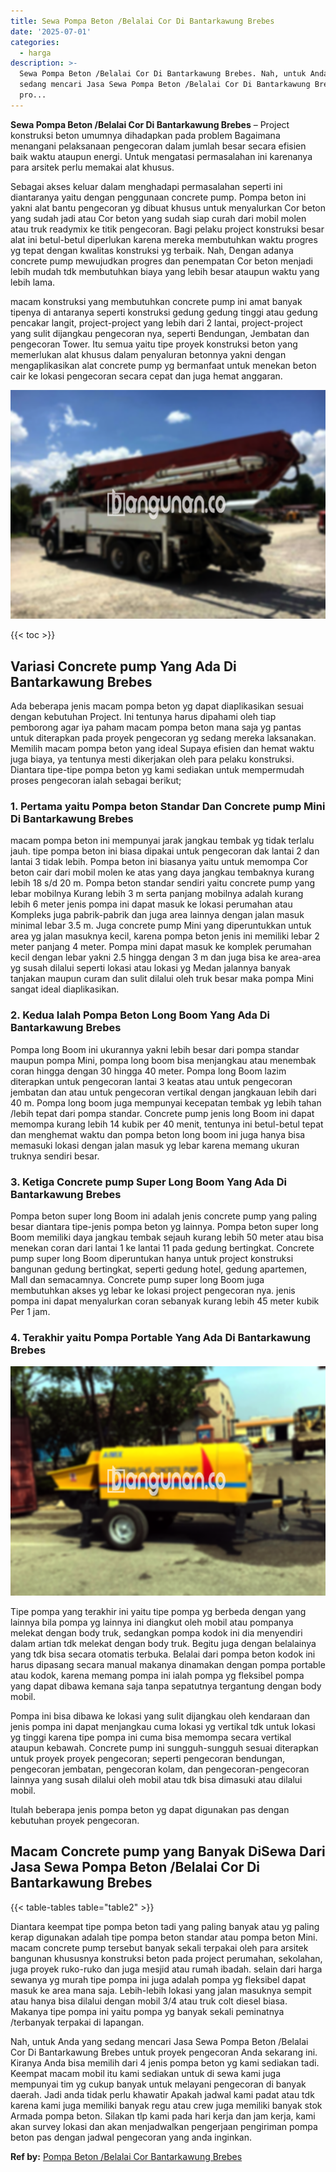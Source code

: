 ```yaml
---
title: Sewa Pompa Beton /Belalai Cor Di Bantarkawung Brebes
date: '2025-07-01'
categories:
  - harga
description: >-
  Sewa Pompa Beton /Belalai Cor Di Bantarkawung Brebes. Nah, untuk Anda yang
  sedang mencari Jasa Sewa Pompa Beton /Belalai Cor Di Bantarkawung Brebes untuk
  pro...
---
```


**Sewa Pompa Beton /Belalai Cor Di Bantarkawung Brebes** – Project konstruksi beton umumnya dihadapkan pada problem Bagaimana menangani pelaksanaan pengecoran dalam jumlah besar secara efisien baik waktu ataupun energi. Untuk mengatasi permasalahan ini karenanya para arsitek perlu memakai alat khusus.

Sebagai akses keluar dalam menghadapi permasalahan seperti ini diantaranya yaitu dengan penggunaan concrete pump. Pompa beton ini yakni alat bantu pengecoran yg dibuat khusus untuk menyalurkan Cor beton yang sudah jadi atau Cor beton yang sudah siap curah dari mobil molen atau truk readymix ke titik pengecoran. Bagi pelaku project konstruksi besar alat ini betul-betul diperlukan karena mereka membutuhkan waktu progres yg tepat dengan kwalitas konstruksi yg terbaik. Nah, Dengan adanya concrete pump mewujudkan progres dan penempatan Cor beton menjadi lebih mudah tdk membutuhkan biaya yang lebih besar ataupun waktu yang lebih lama.

macam konstruksi yang membutuhkan concrete pump ini amat banyak tipenya di antaranya seperti konstruksi gedung gedung tinggi atau gedung pencakar langit, project-project yang lebih dari 2 lantai, project-project yang sulit dijangkau pengecoran nya, seperti Bendungan, Jembatan dan pengecoran Tower. Itu semua yaitu tipe proyek konstruksi beton yang memerlukan alat khusus dalam penyaluran betonnya yakni dengan mengaplikasikan alat concrete pump yg bermanfaat untuk menekan beton cair ke lokasi pengecoran secara cepat dan juga hemat anggaran.

![Sewa Pompa Beton /Belalai Cor Di Bantarkawung Brebes](/images/sewa-concrete-pump-33.png)

{{< toc >}}

## Variasi Concrete pump Yang Ada Di Bantarkawung Brebes

Ada beberapa jenis macam pompa beton yg dapat diaplikasikan sesuai dengan kebutuhan Project. Ini tentunya harus dipahami oleh tiap pemborong agar iya paham macam pompa beton mana saja yg pantas untuk diterapkan pada proyek pengecoran yg sedang mereka laksanakan. Memilih macam pompa beton yang ideal Supaya efisien dan hemat waktu juga biaya, ya tentunya mesti dikerjakan oleh para pelaku konstruksi. Diantara tipe-tipe pompa beton yg kami sediakan untuk mempermudah proses pengecoran ialah sebagai berikut;

### 1\. Pertama yaitu Pompa beton Standar Dan Concrete pump Mini Di Bantarkawung Brebes

macam pompa beton ini mempunyai jarak jangkau tembak yg tidak terlalu jauh. tipe pompa beton ini biasa dipakai untuk pengecoran dak lantai 2 dan lantai 3 tidak lebih. Pompa beton ini biasanya yaitu untuk memompa Cor beton cair dari mobil molen ke atas yang daya jangkau tembaknya kurang lebih 18 s/d 20 m. Pompa beton standar sendiri yaitu concrete pump yang lebar mobilnya Kurang lebih 3 m serta panjang mobilnya adalah kurang lebih 6 meter jenis pompa ini dapat masuk ke lokasi perumahan atau Kompleks juga pabrik-pabrik dan juga area lainnya dengan jalan masuk minimal lebar 3.5 m. Juga concrete pump Mini yang diperuntukkan untuk area yg jalan masuknya kecil, karena pompa beton jenis ini memiliki lebar 2 meter panjang 4 meter. Pompa mini dapat masuk ke komplek perumahan kecil dengan lebar yakni 2.5 hingga dengan 3 m dan juga bisa ke area-area yg susah dilalui seperti lokasi atau lokasi yg Medan jalannya banyak tanjakan maupun curam dan sulit dilalui oleh truk besar maka pompa Mini sangat ideal diaplikasikan.

### 2\. Kedua Ialah Pompa Beton Long Boom Yang Ada Di Bantarkawung Brebes

Pompa long Boom ini ukurannya yakni lebih besar dari pompa standar maupun pompa Mini, pompa long boom bisa menjangkau atau menembak coran hingga dengan 30 hingga 40 meter. Pompa long Boom lazim diterapkan untuk pengecoran lantai 3 keatas atau untuk pengecoran jembatan dan atau untuk pengecoran vertikal dengan jangkauan lebih dari 40 m. Pompa long boom juga mempunyai kecepatan tembak yg lebih tahan /lebih tepat dari pompa standar. Concrete pump jenis long Boom ini dapat memompa kurang lebih 14 kubik per 40 menit, tentunya ini betul-betul tepat dan menghemat waktu dan pompa beton long boom ini juga hanya bisa memasuki lokasi dengan jalan masuk yg lebar karena memang ukuran truknya sendiri besar.

### 3\. Ketiga Concrete pump Super Long Boom Yang Ada Di Bantarkawung Brebes

Pompa beton super long Boom ini adalah jenis concrete pump yang paling besar diantara tipe-jenis pompa beton yg lainnya. Pompa beton super long Boom memiliki daya jangkau tembak sejauh kurang lebih 50 meter atau bisa menekan coran dari lantai 1 ke lantai 11 pada gedung bertingkat. Concrete pump super long Boom diperuntukan hanya untuk project konstruksi bangunan gedung bertingkat, seperti gedung hotel, gedung apartemen, Mall dan semacamnya. Concrete pump super long Boom juga membutuhkan akses yg lebar ke lokasi project pengecoran nya. jenis pompa ini dapat menyalurkan coran sebanyak kurang lebih 45 meter kubik Per 1 jam.

### 4\. Terakhir yaitu Pompa Portable Yang Ada Di Bantarkawung Brebes

![Sewa Pompa Beton /Belalai Cor Di Bantarkawung Brebes](/images/sewa-concrete-pump-02.png)

Tipe pompa yang terakhir ini yaitu tipe pompa yg berbeda dengan yang lainnya bila pompa yg lainnya ini diangkut oleh mobil atau pompanya melekat dengan body truk, sedangkan pompa kodok ini dia menyendiri dalam artian tdk melekat dengan body truk. Begitu juga dengan belalainya yang tdk bisa secara otomatis terbuka. Belalai dari pompa beton kodok ini harus dipasang secara manual makanya dinamakan dengan pompa portable atau kodok, karena memang pompa ini ialah pompa yg fleksibel pompa yang dapat dibawa kemana saja tanpa sepatutnya tergantung dengan body mobil.

Pompa ini bisa dibawa ke lokasi yang sulit dijangkau oleh kendaraan dan jenis pompa ini dapat menjangkau cuma lokasi yg vertikal tdk untuk lokasi yg tinggi karena tipe pompa ini cuma bisa memompa secara vertikal ataupun kebawah. Concrete pump ini sungguh-sungguh sesuai diterapkan untuk proyek proyek pengecoran; seperti pengecoran bendungan, pengecoran jembatan, pengecoran kolam, dan pengecoran-pengecoran lainnya yang susah dilalui oleh mobil atau tdk bisa dimasuki atau dilalui mobil.

Itulah beberapa jenis pompa beton yg dapat digunakan pas dengan kebutuhan proyek pengecoran.

## Macam Concrete pump yang Banyak DiSewa Dari Jasa Sewa Pompa Beton /Belalai Cor Di Bantarkawung Brebes

{{< table-tables table="table2" >}}

Diantara keempat tipe pompa beton tadi yang paling banyak atau yg paling kerap digunakan adalah tipe pompa beton standar atau pompa beton Mini. macam concrete pump tersebut banyak sekali terpakai oleh para arsitek bangunan khususnya konstruksi beton pada project perumahan, sekolahan, juga proyek ruko-ruko dan juga mesjid atau rumah ibadah. selain dari harga sewanya yg murah tipe pompa ini juga adalah pompa yg fleksibel dapat masuk ke area mana saja. Lebih-lebih lokasi yang jalan masuknya sempit atau hanya bisa dilalui dengan mobil 3/4 atau truk colt diesel biasa. Makanya tipe pompa ini yaitu pompa yg banyak sekali peminatnya /terbanyak terpakai di lapangan.

Nah, untuk Anda yang sedang mencari Jasa Sewa Pompa Beton /Belalai Cor Di Bantarkawung Brebes untuk proyek pengecoran Anda sekarang ini. Kiranya Anda bisa memilih dari 4 jenis pompa beton yg kami sediakan tadi. Keempat macam mobil itu kami sediakan untuk di sewa kami juga mempunyai tim yg cukup banyak untuk melayani pengecoran di banyak daerah. Jadi anda tidak perlu khawatir Apakah jadwal kami padat atau tdk karena kami juga memiliki banyak regu atau crew juga memiliki banyak stok Armada pompa beton. Silakan tlp kami pada hari kerja dan jam kerja, kami akan survey lokasi dan akan menjadwalkan pengerjaan pengiriman pompa beton pas dengan jadwal pengecoran yang anda inginkan.

**Ref by:** [Pompa Beton /Belalai Cor Bantarkawung Brebes](https://id.wikipedia.org/wiki/Pompa)
